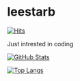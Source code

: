 # leestarb

[![Hits](https://hitcounter.pythonanywhere.com/count/tag.svg?url=https%3A%2F%2Fgithub.com%2Fleestarb)](https://github.com/leestarb)


Just intrested in coding

[![GitHub Stats](http://github-readme-stats.vercel.app/api?username=leestarb&theme=dracula&include_all_commits=true&count_private=true)](https://github.com/leestarb)

[![Top Langs](http://github-readme-stats.vercel.app/api/top-langs/?username=anuraghazra&theme=dracula&layout=compact)](https://github.com/leestarb)
